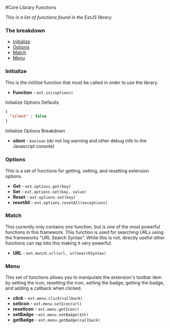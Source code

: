 #Core Library Functions

_This is a list of functions found in the ExtJS library._
### The breakdown
* [Initialize](https://github.com/Christianjuth/ExtJS_Framework/wiki/ExtJS-Functions#initialize)
* [Options](https://github.com/Christianjuth/ExtJS_Framework/wiki/ExtJS-Functions#options)
* [Match](https://github.com/Christianjuth/ExtJS_Framework/wiki/ExtJS-Functions#match)
* [Menu](https://github.com/Christianjuth/ExtJS_Framework/wiki/ExtJS-Functions#menu)


### Initialize
This is the initilize function that must be called in order to use the library.
* **Function** - `ext.ini(options)`

Initialize Options Defaults
```json
{
  "silent" : false
}
```
Initialize Options Breakdown

* **silent** - `boolean` (do not log warning and other debug info to the Javascript console)


### Options
This is a set of functions for getting, setting, and resetting extension options.
* **Get** - `ext.options.get(key)`
* **Set** - `ext.options.set(key, value)`
* **Reset** - `ext.options.set(key)`
* **resetAll** - `ext.options.resetAll(exceptions)`


### Match
This currently only contains one function, but is one of the most powerful functions in this framework. This function is used for searching URLs using the frameworks "URL Search Syntax". While this is not, directly useful other functions can tap into this making it very powerful.
* **URL** - `ext.match.url(url, urlSearchSyntax)`


### Menu
This set of functions allows you to manipulate the extension's toolbar item by setting the icon, resetting the icon, setting the badge, getting the badge, and adding a callback when clicked.
* **click** - `ext.menu.click(callback)`
* **setIcon** - `ext.menu.setIcon(url)`
* **resetIcon** - `ext.menu.getIcon()`
* **setBadge** - `ext.menu.setBadge(Int)`
* **getBadge** - `ext.menu.getBadge(callback)`
